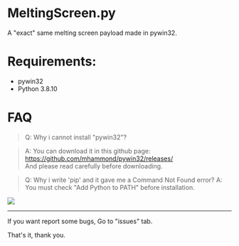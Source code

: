 # MeltingScreen.py
A "exact" same melting screen payload made in pywin32.

# Requirements:
 - pywin32
 - Python 3.8.10

# FAQ
> Q: Why i cannot install "pywin32"?

> A: You can download it in this github page: https://github.com/mhammond/pywin32/releases/ <br>
> And please read carefully before downloading.

> Q: Why i write 'pip' and it gave me a Command Not Found error?
> A: You must check "Add Python to PATH" before installation.<br>

<img src="https://datatofish.com/wp-content/uploads/2018/10/0001_add_Python_to_Path.png"></img>

---

If you want report some bugs, Go to "issues" tab.

That's it, thank you.
